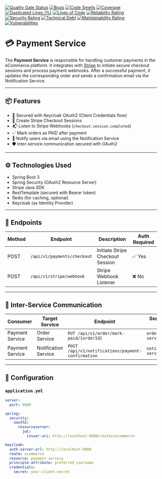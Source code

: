 [![Quality Gate Status](https://sonarcloud.io/api/project_badges/measure?project=PhumlaniDev_infinity-tech-payment-service&metric=alert_status)](https://sonarcloud.io/summary/new_code?id=PhumlaniDev_infinity-tech-payment-service)
[![Bugs](https://sonarcloud.io/api/project_badges/measure?project=PhumlaniDev_infinity-tech-payment-service&metric=bugs)](https://sonarcloud.io/summary/new_code?id=PhumlaniDev_infinity-tech-payment-service)
[![Code Smells](https://sonarcloud.io/api/project_badges/measure?project=PhumlaniDev_infinity-tech-payment-service&metric=code_smells)](https://sonarcloud.io/summary/new_code?id=PhumlaniDev_infinity-tech-payment-service)
[![Coverage](https://sonarcloud.io/api/project_badges/measure?project=PhumlaniDev_infinity-tech-payment-service&metric=coverage)](https://sonarcloud.io/summary/new_code?id=PhumlaniDev_infinity-tech-payment-service)
[![Duplicated Lines (%)](https://sonarcloud.io/api/project_badges/measure?project=PhumlaniDev_infinity-tech-payment-service&metric=duplicated_lines_density)](https://sonarcloud.io/summary/new_code?id=PhumlaniDev_infinity-tech-payment-service)
[![Lines of Code](https://sonarcloud.io/api/project_badges/measure?project=PhumlaniDev_infinity-tech-payment-service&metric=ncloc)](https://sonarcloud.io/summary/new_code?id=PhumlaniDev_infinity-tech-payment-service)
[![Reliability Rating](https://sonarcloud.io/api/project_badges/measure?project=PhumlaniDev_infinity-tech-payment-service&metric=reliability_rating)](https://sonarcloud.io/summary/new_code?id=PhumlaniDev_infinity-tech-payment-service)
[![Security Rating](https://sonarcloud.io/api/project_badges/measure?project=PhumlaniDev_infinity-tech-payment-service&metric=security_rating)](https://sonarcloud.io/summary/new_code?id=PhumlaniDev_infinity-tech-payment-service)
[![Technical Debt](https://sonarcloud.io/api/project_badges/measure?project=PhumlaniDev_infinity-tech-payment-service&metric=sqale_index)](https://sonarcloud.io/summary/new_code?id=PhumlaniDev_infinity-tech-payment-service)
[![Maintainability Rating](https://sonarcloud.io/api/project_badges/measure?project=PhumlaniDev_infinity-tech-payment-service&metric=sqale_rating)](https://sonarcloud.io/summary/new_code?id=PhumlaniDev_infinity-tech-payment-service)
[![Vulnerabilities](https://sonarcloud.io/api/project_badges/measure?project=PhumlaniDev_infinity-tech-payment-service&metric=vulnerabilities)](https://sonarcloud.io/summary/new_code?id=PhumlaniDev_infinity-tech-payment-service)

# 💳 Payment Service

The **Payment Service** is responsible for handling customer payments in the eCommerce platform. It integrates with [Stripe](https://stripe.com) to initiate secure checkout sessions and process payment webhooks. After a successful payment, it updates the corresponding order and sends a confirmation email via the Notification Service.

---

## 📦 Features

- 🔐 Secured with Keycloak OAuth2 (Client Credentials flow)
- 💸 Create Stripe Checkout Sessions
- 📬 Listen to Stripe Webhooks (`checkout.session.completed`)
- ✅ Mark orders as PAID after payment
- 📧 Notify users via email using the Notification Service
- 🛡️ Inter-service communication secured with OAuth2

---

## ⚙️ Technologies Used

- Spring Boot 3
- Spring Security (OAuth2 Resource Server)
- Stripe Java SDK
- RestTemplate (secured with Bearer token)
- Redis (for caching, optional)
- Keycloak (as Identity Provider)

---

## 🚀 Endpoints

| Method | Endpoint                        | Description                              | Auth Required |
|--------|----------------------------------|------------------------------------------|---------------|
| POST   | `/api/v1/payments/checkout`     | Initiate Stripe Checkout Session         | ✅ Yes        |
| POST   | `/api/v1/stripe/webhook`        | Stripe Webhook Listener                  | ❌ No         |

---

## 🔐 Inter-Service Communication

| Consumer         | Target Service   | Endpoint                                    | Secured by Role           |
|------------------|------------------|---------------------------------------------|---------------------------|
| Payment Service  | Order Service     | `PUT /api/v1/order/mark-paid/{orderId}`     | `order-service-role`      |
| Payment Service  | Notification Service | `POST /api/v1/notifications/payment-confirmation` | `notification-service-role` |

---

## 🔧 Configuration

### `application.yml`

```yaml
server:
  port: 9600

spring:
  security:
    oauth2:
      resourceserver:
        jwt:
          issuer-uri: http://localhost:8080/realms/ecommerce

keycloak:
  auth-server-url: http://localhost:8080
  realm: ecommerce
  resource: payment-service
  principle-attribute: preferred_username
  credentials:
    secret: your-client-secret
